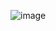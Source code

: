 ![image](https://user-images.githubusercontent.com/44044134/83904720-540b0800-a79b-11ea-8ce6-6360e074cf62.png)
